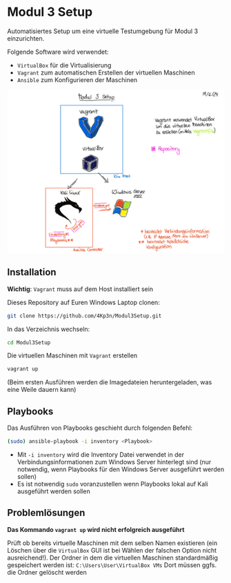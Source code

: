 # Modul 3 Setup
Automatisiertes Setup um eine virtuelle Testumgebung für Modul 3 einzurichten.

Folgende Software wird verwendet:
* `VirtualBox` für die Virtualisierung
* `Vagrant` zum automatischen Erstellen der virtuellen Maschinen
* `Ansible` zum Konfigurieren der Maschinen

![Übersicht der Komponenten](src/Modul3Setup.png?raw=true "Übersicht der Komponenten")

## Installation
**Wichtig**: `Vagrant` muss auf dem Host installiert sein

Dieses Repository auf Euren Windows Laptop clonen:
```bash
git clone https://github.com/4Kp3n/Modul3Setup.git
```
In das Verzeichnis wechseln:
```bash
cd Modul3Setup
```

Die virtuellen Maschinen mit `Vagrant` erstellen

```bash
vagrant up
```

(Beim ersten Ausführen werden die Imagedateien heruntergeladen, was eine Weile dauern kann)

## Playbooks
Das Ausführen von Playbooks geschieht durch folgenden Befehl:
```bash
(sudo) ansible-playbook -i inventory <Playbook>
```

* Mit `-i inventory` wird die Inventory Datei verwendet in der Verbindungsinformationen zum Windows Server hinterlegt sind (nur notwendig, wenn Playbooks für den Windows Server ausgeführt werden sollen)
* Es ist notwendig `sudo` voranzustellen wenn Playbooks lokal auf Kali ausgeführt werden sollen

## Problemlösungen
**Das Kommando `vagrant up` wird nicht erfolgreich ausgeführt**

Prüft ob bereits virtuelle Maschinen mit dem selben Namen existieren (ein Löschen über die `VirtualBox` GUI ist bei Wählen der falschen Option nicht ausreichend!).
Der Ordner in dem die virtuellen Maschinen standardmäßig gespeichert werden ist: `C:\Users\User\VirtualBox VMs`
Dort müssen ggfs. die Ordner gelöscht werden
